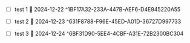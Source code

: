 - [ ] test 1 📅 2024-12-22 ^1BF17A32-233A-447B-AEF6-D4E945220A55

- [ ] test 2 📅 2024-12-23 ^631F8788-F96E-45ED-A01D-36727D997733
- [ ] test 3 📅 2024-12-24 ^6BF31D90-5EE4-4CBF-A31E-72B2300BC304

